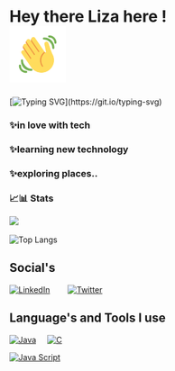 
# Hey there Liza here !  <br> <img height=100  src="https://github.com/samitkapoor/samitkapoor/blob/main/assets/images/wave-animation.gif"/> 


[![Typing SVG](https://readme-typing-svg.herokuapp.com?font=Noto+Sans&size=30&duration=3000&pause=5&color=F7441A&width=435&lines=I+write+Code....;Animal+lover...;dreamer....)](https://git.io/typing-svg)


### ✨in love with  tech 
### ✨learning new technology
### ✨exploring places.. 


### 📈📊 Stats
<a href="">
  <img align="centre" src="https://github-readme-stats.vercel.app/api?username=dev-liza&count_private=true&include_all_commits=true&show_icons=true&title_color=007bff&text_color=7C65A9&icon_color=007bff&bg_color=171c28" />
<a />
  
![Top Langs](https://github-readme-stats.vercel.app/api/top-langs/?username=dev-liza&layout=compact&title_color=007bff&text_color=7C65A9&icon_color=007bff&bg_color=171c28)

## Social's


[![LinkedIn](https://img.shields.io/badge/LinkedIn-0077B5?style=for-the-badge&logo=linkedin&logoColor=white)](https://in.linkedin.com/in/liza-bhutani)&nbsp; &nbsp;
 &nbsp; &nbsp;
[![Twitter](https://img.shields.io/badge/Twitter-007B5?style=for-the-badge&logo=twitter&logoColor=blue)](https://www.twitter.com/dev_pratap3250/)

##  Language's and Tools I  use
[![Java](https://img.shields.io/badge/java-ED8B00?style=for-the-badge&logo=java&logoColor=white)](https://github.com/dev-divyansh) &nbsp; &nbsp;
[![ C  ](https://img.shields.io/badge/C-00008B?style=for-the-badge&logo=c&logoColor=white)](https://github.com/dev-divyansh) &nbsp; &nbsp;

[![Java Script](https://img.shields.io/badge/Java-Script-FF0000?style=for-the-badge&logo=javascript&logoColor=white)](https://github.com/dev-divyansh) &nbsp; &nbsp;

